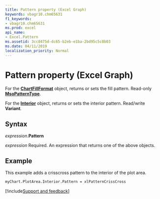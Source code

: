 ```yaml
---
title: Pattern property (Excel Graph)
keywords: vbagr10.chm65631
f1_keywords:
- vbagr10.chm65631
ms.prod: excel
api_name:
- Excel.Pattern
ms.assetid: 3cc8475d-dc65-b2eb-e1ba-2bd95c5c0b03
ms.date: 04/11/2019
localization_priority: Normal
---
```



# Pattern property (Excel Graph)

For the **[ChartFillFormat](excel.chartfillformat.md)** object, returns or sets the fill pattern. Read-only **[MsoPatternType](office.msopatterntype.md)**. 

For the **[Interior](excel.interior-graph-object.md)** object, returns or sets the interior pattern. Read/write **Variant**.

## Syntax

_expression_.**Pattern**

_expression_ Required. An expression that returns one of the above objects.

## Example

This example adds a crisscross pattern to the interior of the plot area.

```vb
myChart.PlotArea.Interior.Pattern = xlPatternCrissCross
```

[!include[Support and feedback](~/includes/feedback-boilerplate.md)]